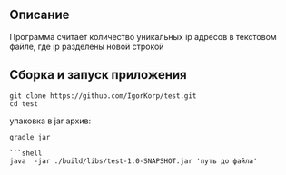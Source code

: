 ## Описание 

Программа считает количество уникальных ip адресов в текстовом файле, где ip разделены новой строкой

## Сборка и запуск приложения 

```shell
git clone https://github.com/IgorKorp/test.git
cd test
```

упаковка в jar архив:

```shell
gradle jar

```shell
java  -jar ./build/libs/test-1.0-SNAPSHOT.jar 'путь до файла'
